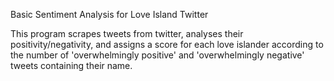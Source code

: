 Basic Sentiment Analysis for Love Island Twitter

This program scrapes tweets from twitter, analyses their positivity/negativity, and assigns a score for each love islander according to the number of 'overwhelmingly positive' and 'overwhelmingly negative' tweets containing their name.